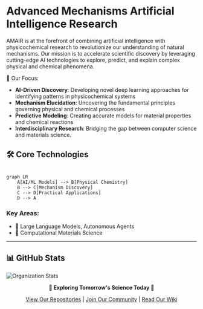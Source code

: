 # Advanced Mechanisms Artificial Intelligence Research

AMAIR is at the forefront of combining artificial intelligence with physicochemical research to revolutionize our understanding of natural mechanisms. 
Our mission is to accelerate scientific discovery by leveraging cutting-edge AI technologies to explore, predict, and explain complex physical and chemical phenomena.


🎯 Our Focus:

- **AI-Driven Discovery**: Developing novel deep learning approaches for identifying patterns in physicochemical systems
- **Mechanism Elucidation**: Uncovering the fundamental principles governing physical and chemical processes
- **Predictive Modeling**: Creating accurate models for material properties and chemical reactions
- **Interdisciplinary Research**: Bridging the gap between computer science and materials science.


## 🛠️ Core Technologies

```mermaid

graph LR
    A[AI/ML Models] --> B[Physical Chemistry]
    B --> C[Mechanism Discovery]
    C --> D[Practical Applications]
    D --> A

```

### Key Areas:
- 🤖 Large Language Models, Autonomous Agents
- 🔋 Computational Materials Science

---

## 📊 GitHub Stats

![Organization Stats](https://img.shields.io/github/stars/AMAIR?style=social)


<div align="center">

**🔬 Exploring Tomorrow's Science Today 🤖**

[View Our Repositories](https://github.com/orgs/AMAIR/repositories) | [Join Our Community](https://github.com/AMAIR/community) | [Read Our Wiki]()

</div>
